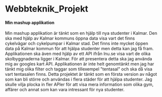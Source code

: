 # Webbteknik_Projekt
#### Min mashup applikation

Min mashup applikation är tänkt som en hjälp till nya studenter i Kalmar. Den ska med hjälp av Kalmar kommuns öppna data visa vart det finns cykelvägar och cykelpumpar i Kalmar stad. Det finns inte mycket öppen data på Kalmar kommun för att hjälpa studenter men detta kan jag få fram. Applikationen ska även med hjälp av ett API ifrån lnu.se visa vart de olika skolbyggnaderna ligger i Kalmar. För att presentera detta ska jag använda mig av googles kart API. Applikationen är inte helt genomtänkt men jag har tänkt mig olika filter och taggar som tillexempel "tentasal" och ska då visa vart tentasalen finns.
Detta projektet är tänkt som en första version av något som kan bli större och användas i flera städer för att hjälpa studenter. Jag skulle vilja plocka in fler APIer för att visa mera information som olika gym, affärer och annat som kan vara intressant för nya studenter.
